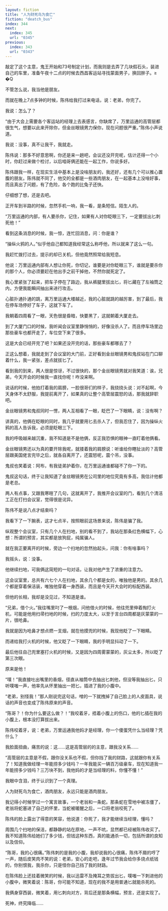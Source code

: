 ```yaml
---
layout: fiction
title: "人为财死鸟为食亡"
fiction: "deatch_bus"
index: 344
next:
  index: 345
  url: "0345"
previous:
  index: 343
  url: "0343"
---
```

敲定了这个主意，鬼王开始和73号制定计划，而我则是去弄了几块假石头，装进自己的车里，准备午夜十二点的时候去西昌客运站寻找蒙面男子，换回胖子。≥  �Q

不管怎么说，我当他是朋友。

而就在晚上7点多钟的时候，陈伟给我打过来电话，说：老弟，你完了。

我说：怎么了？

“由于大会上需要各个客运站的经理上去表感言，你缺席了，万里运通的高管层都很生气，想要以此来开除你，但金丝眼镜男力保你，现在问题很严重。”陈伟小声说道。

我说：没事，真不让我干，我就走。

陈伟说：那多不好意思啊，你还是来一趟吧，会议还没开完呢，估计还得一个小时，你赶过来做个检讨，以后咱哥俩还能在一起工作，你说多好。

陈伟跟我一样，在现实生活中基本上是没啥朋友的，我还好，还有几个可以推心置腹的朋友。陈伟就不同了，他交的全都是一些酒肉朋友，在一起基本上没啥好事，而且真出了问题，有了危险，各个跑的比兔子还快。

仔细想了想，还是去吧。

正开车到半路的时候，忽然手机一响，我一看，是条短信。陌生人的。

“万里运通的内部，有人要杀你，记住，如果有人对你眨眼三下，一定要拔出匕刺死他！”

看到这条消息的时候，我一惊，连忙回消息，问：你是谁？

“操纵火鸦的人。”似乎他自己都知道我经常这么称呼他，所以就来了这么一句。

我赶忙拨打过去，提示的却已关机，但他竟然照常给我短息。

他说：万里运通内部有人想让你死，你切记，谁要是对你眨眼三下，谁就是要杀你的那个人，你必须要赶在他出手之前干掉他，不然你就死定了。

我心里紧张了起来，把车子停在了路边，我从裤腿里拔出匕，将匕藏在了左袖筒之内，方便我能瞬间抽出来进行攻击。

心脏扑通扑通的跳，离万里运通大楼越近，我的心脏就跳的越厉害，到了最后，我在停车场停好了车子，这就下车了。

我朝着四周看了一眼，天色很是昏暗，快要黑了，这就朝着大厦走去。

到了大厦门口的时候，我听闻会议室里静悄悄的，好像没杀人了。而且停车场里边那些豪车也都开走了，车位空下来了很多。

这是大会已经开完了吧？如果还没开完的话，那些豪车都哪去了？

正这么想着，我就走到了会议室的大门前，正好看到金丝眼镜男和鬼叔站在门口聊着什么，我一紧张，差点就拔匕了。

看到我的到来，两人很是惊讶，不过很快的，那个金丝眼镜男就对我笑道：诶，兄弟，今天开会的时候我一直找你呢！咋没来啊。

说话的时候，他拍打着我的肩膀，一脸很哥们的样子，我挠挠头说：对不起啊，今天身体不太舒服，我提前离开了，如果真的让整个高管层震怒的话，那我就辞职吧。

金丝眼镜男和鬼叔同时一愣，两人互相看了一眼，眨巴了一下眼睛，说：没有啊？

讲真的，他俩在眨眼的同时，我几乎就要用匕去杀人了，但我忍住了，因为操纵火鸦的高人告诉我，必须是眨眼三下。

我的呼吸越来越沉重，我不知道是不是他俩，反正我恐惧的眼神一直盯着他俩看。

金丝眼镜男还以为真的要开除我呢，就搂着我的肩膀说：听谁给你瞎扯淡的？高管层跟美国佬言完毕之后，就各自离开了，还震怒呢，震个吊，没事。

鬼叔也笑着说：阿布，有我徒弟护着你，在万里运通谁都碰不了你一下的。

鬼叔这句话，终于让我知道了金丝眼镜男在公司里的地位究竟有多高，我估计他都是老总。

两人有点事，又跟我寒暄了几句，这就离开了，我推开会议室的门，看到几个清洁工正在打扫会议室，觉得很是诧异。

陈伟不是说八点才结束吗？

我看下了一下腕表，这才七点半，按照眼前这场景来说，陈伟是骗了我。

纵观整个会议室，只有几个人在扫地，别的看不到了，我站在那条红色横幅下，心想：所谓的预言，其实都是放狗屁，纯属骗人。

就在我正要离开的时候，旁边一个扫地的忽然抬起头，问我：你有啥事吗？

我摇头，说：没事。

他继续扫地，可我俩这简短的一句对话，让我对他产生了浓重的注意力。

这会议室里，总共有六七个人在扫地，其余几个都是女的，唯独他是男的。其余几个都是穿着保洁装，唯独他穿着一身西装，而且是今天开大会时的标配西装。

但他的长相，我却是没见过，不知道是谁。

“兄弟，借个火。”我往嘴里叼了一根烟，问他借火的时候，他往兜里伸着掏打火机，可能是他用扫帚扫地的时候，扫的力度太大，以至于言台四周都是灰蒙蒙的一片，很呛鼻。

我就是因为呛鼻才想点燃一支烟，就在他摸兜的时候，我现他眨了一下眼睛。

而递给我打火机的时候，他又眨了一下眼睛，我的手明显抖动了一下。

最后他往自己兜里塞打火机的时候，又是因为四周雾蒙蒙的，灰尘太多，所以眨了第三次眼。

原来是他！

“噗！”我直接吐出嘴里的香烟，径直从袖筒中去抽出匕刺他，但没等我抽出匕，只听噗嗤一声，他率先从怀里抽出一把匕，插进了我的小腹中。

“老弟，别怪我！”那人刚说完这句话，噌的一下就拽掉了自己脸上的人皮面具，说话的声音也变成了陈伟原来的声音。

“陈哥？！你为什么要这么做？！”我咬着牙，捂着小腹上的伤口，他的匕插在我的小腹上，根本没打算拔出来。

陈伟咬着牙，说：老弟，万里运通我他妈才是经理，你一个傻蛋凭什么当经理？凭什么？

我脸面扭曲，痛苦的说：这……这是高管层的的主意，跟我没关系……

“高管层的主意是不假，跟你没关系也不假，但你挡了我的财路，这就跟你有关系了！知道我做经理一年能捞多少钱吗？一年我能买一辆百万级豪车，现在知道我一年能捞多少钱吗？三万块不到，我他妈的才是当经理的料，你懂不懂！”

我眼中含泪，终于认识到了一个真理。

人为财死鸟为食亡，酒肉朋友，永远只能是酒肉朋友。

我记得小时候学过一个寓言故事，一个老翁和一条蛇。那条蛇在雪地中被冻僵了，老翁将蛇塞进了自己的怀里，当蛇被暖醒之后，一口将老翁咬死了。

陈伟的脸上露出了得意的笑容，他说道：你死了，我才能继续当经理，懂吗？

周围几个扫地的保洁，都静静的站在原地，一声不吭，显然都已经被陈伟收买了。我不知道陈伟给她们了多少钱，但钱这种东西，真的能通杀一切，包括所谓的良知以及信仰。

“陈哥，我的心很痛。”陈伟刺的是我的小腹，我却说我的心很痛，陈伟不屑的哼了一声，随后皮笑肉不笑的说：老弟，安心的走吧，逢年过节我会给你多烧点纸钱的，你别恨我，我杀你，只是怪你自己挡了我的财路。

在陈伟脸上还挂着微笑的时候，我以迅雷不及掩耳之势拔出匕，噗嗤一下刺进他的小腹中，微笑着说：陈哥，你可能不知道，现在的我不是用普通匕就能杀死的。

我俩身穿西装，微笑着，用匕刺向对方，背后还是那条横幅，预言，还是实现了。

死神，终究降临……